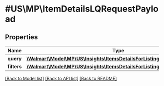 # #US\MP\ItemDetailsLQRequestPayload

## Properties

Name | Type | Description | Notes
------------ | ------------- | ------------- | -------------
**query** | [**\Walmart\Model\MP\US\Insights\ItemsDetailsForListingRequestQuery**](ItemsDetailsForListingRequestQuery.md) |  | [optional]
**filters** | [**\Walmart\Model\MP\US\Insights\ItemsDetailsForListingRequestFiltersInner[]**](ItemsDetailsForListingRequestFiltersInner.md) |  | [optional]


[[Back to Model list]](../) [[Back to API list]](../../Api/US/MP) [[Back to README]](../../README.md)
